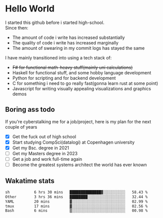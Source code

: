 # Hello World

I started this github before i started high-school.  
Since then:
- The amount of code i write has increased substantially
- The quality of code i write has increased marginally
- The amount of swearing in my commit logs has stayed the same

I have mainly transitioned into using a tech stack of:
- ~~F# for functional math-heavy stuff(mainly uni calculations)~~
- Haskell for functional stuff, and some hobby language development
- Python for scripting and for backend development
- C for something i need to go really fast(gonna learn rust at some point)
- Javascript for writing visually appealing visualizations and graphics demos

## Boring ass todo
If you're cyberstalking me for a job/project, here is my plan for the next couple of years
- [x] Get the fuck out of high school
- [x] Start studying CompSci(datalogi) at Copenhagen university
- [x] Get my Bsc. degree in 2021
- [ ] Get my Masters degree in 2023
- [ ] Get a job and work full-time again
- [ ] Become the greatest systems architect the world has ever known

## Wakatime stats
<!--START_SECTION:waka-->

```txt
sh           6 hrs 30 mins   ██████████████▓░░░░░░░░░░   58.43 %
Other        3 hrs 36 mins   ████████░░░░░░░░░░░░░░░░░   32.44 %
YAML         20 mins         ▓░░░░░░░░░░░░░░░░░░░░░░░░   02.99 %
tmux         17 mins         ▓░░░░░░░░░░░░░░░░░░░░░░░░   02.56 %
Bash         6 mins          ▒░░░░░░░░░░░░░░░░░░░░░░░░   00.98 %
```

<!--END_SECTION:waka-->
